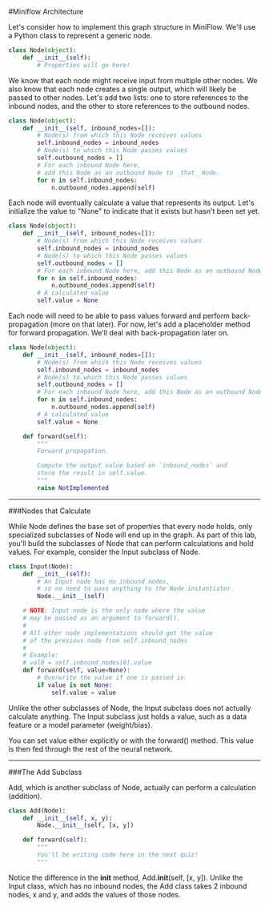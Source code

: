#Miniflow Architecture

Let's consider how to implement this graph structure in MiniFlow. We'll use a Python class to represent a generic node.

```python
class Node(object):
    def __init__(self):
        # Properties will go here!
```

We know that each node might receive input from multiple other nodes. We also know that each node creates a single output, which will likely be passed to other nodes. Let's add two lists: one to store references to the inbound nodes, and the other to store references to the outbound nodes.

```python
class Node(object):
    def __init__(self, inbound_nodes=[]):
        # Node(s) from which this Node receives values
        self.inbound_nodes = inbound_nodes
        # Node(s) to which this Node passes values
        self.outbound_nodes = []
        # For each inbound Node here,
        # add this Node as an outbound Node to _that_ Node.
        for n in self.inbound_nodes:
            n.outbound_nodes.append(self)
```

Each node will eventually calculate a value that represents its output. Let's initialize the value to "None" to indicate that it exists but hasn't been set yet.

```python
class Node(object):
    def __init__(self, inbound_nodes=[]):
        # Node(s) from which this Node receives values
        self.inbound_nodes = inbound_nodes
        # Node(s) to which this Node passes values
        self.outbound_nodes = []
        # For each inbound Node here, add this Node as an outbound Node to _that_ Node.
        for n in self.inbound_nodes:
            n.outbound_nodes.append(self)
        # A calculated value
        self.value = None
```

Each node will need to be able to pass values forward and perform back-propagation (more on that later). For now, let's add a placeholder method for forward propagation. We'll deal with back-propagation later on.

```python
class Node(object):
    def __init__(self, inbound_nodes=[]):
        # Node(s) from which this Node receives values
        self.inbound_nodes = inbound_nodes
        # Node(s) to which this Node passes values
        self.outbound_nodes = []
        # For each inbound Node here, add this Node as an outbound Node to _that_ Node.
        for n in self.inbound_nodes:
            n.outbound_nodes.append(self)
        # A calculated value
        self.value = None

    def forward(self):
        """
        Forward propagation.

        Compute the output value based on `inbound_nodes` and
        store the result in self.value.
        """
        raise NotImplemented
```

***

###Nodes that Calculate

While Node defines the base set of properties that every node holds, only specialized subclasses of Node will end up in the graph. As part of this lab, you'll build the subclasses of Node that can perform calculations and hold values. For example, consider the Input subclass of Node.

```python
class Input(Node):
    def __init__(self):
        # An Input node has no inbound nodes,
        # so no need to pass anything to the Node instantiator.
        Node.__init__(self)

    # NOTE: Input node is the only node where the value
    # may be passed as an argument to forward().
    #
    # All other node implementations should get the value
    # of the previous node from self.inbound_nodes
    #
    # Example:
    # val0 = self.inbound_nodes[0].value
    def forward(self, value=None):
        # Overwrite the value if one is passed in.
        if value is not None:
            self.value = value
```

Unlike the other subclasses of Node, the Input subclass does not actually calculate anything. The Input subclass just holds a value, such as a data feature or a model parameter (weight/bias).

You can set value either explicitly or with the forward() method. This value is then fed through the rest of the neural network.

***

###The Add Subclass

Add, which is another subclass of Node, actually can perform a calculation (addition).

```python
class Add(Node):
    def __init__(self, x, y):
        Node.__init__(self, [x, y])

    def forward(self):
        """
        You'll be writing code here in the next quiz!
        """
```

Notice the difference in the __init__ method, Add.__init__(self, [x, y]). Unlike the Input class, which has no inbound nodes, the Add class takes 2 inbound nodes, x and y, and adds the values of those nodes.
